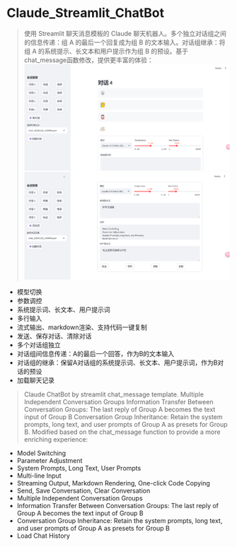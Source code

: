 # Claude_Streamlit_ChatBot

> 使用 Streamlit 聊天消息模板的 Claude 聊天机器人。多个独立对话组之间的信息传递：组 A 的最后一个回复成为组 B 的文本输入。对话组继承：将组 A 的系统提示、长文本和用户提示作为组 B 的预设。基于chat_message函数修改，提供更丰富的体验：
![应用界面](./app.png)
![应用界面](./app2.png)
- 模型切换
- 参数调控
- 系统提示词、长文本、用户提示词
- 多行输入
- 流式输出、markdown渲染、支持代码一键复制
- 发送、保存对话、清除对话
- 多个对话组独立
- 对话组间信息传递：A的最后一个回答，作为B的文本输入
- 对话组的继承：保留A对话组的系统提示词、长文本、用户提示词，作为B对话的预设
- 加载聊天记录

> Claude ChatBot by streamlit chat_message template. Multiple Independent Conversation Groups Information Transfer Between Conversation Groups: The last reply of Group A becomes the text input of Group B Conversation Group Inheritance: Retain the system prompts, long text, and user prompts of Group A as presets for Group B. Modified based on the chat_message function to provide a more enriching experience: 
- Model Switching
- Parameter Adjustment
- System Prompts, Long Text, User Prompts
- Multi-line Input
- Streaming Output, Markdown Rendering, One-click Code Copying
- Send, Save Conversation, Clear Conversation
- Multiple Independent Conversation Groups
- Information Transfer Between Conversation Groups: The last reply of Group A becomes the text input of Group B
- Conversation Group Inheritance: Retain the system prompts, long text, and user prompts of Group A as presets for Group B
- Load Chat History
